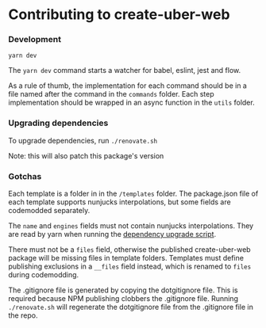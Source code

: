 # Contributing to create-uber-web

### Development

```
yarn dev
```

The `yarn dev` command starts a watcher for babel, eslint, jest and flow.

As a rule of thumb, the implementation for each command should be in a file named after the command in the `commands` folder. Each step implementation should be wrapped in an async function in the `utils` folder.

### Upgrading dependencies

To upgrade dependencies, run `./renovate.sh`

Note: this will also patch this package's version

### Gotchas

Each template is a folder in in the `/templates` folder. The package.json file of each template supports nunjucks interpolations, but some fields are codemodded separately.

The `name` and `engines` fields must not contain nunjucks interpolations. They are read by yarn when running the [dependency upgrade script](#upgrading-dependencies).

There must not be a `files` field, otherwise the published create-uber-web package will be missing files in template folders. Templates must define publishing exclusions in a `__files` field instead, which is renamed to `files` during codemodding.

The .gitignore file is generated by copying the dotgitignore file. This is required because NPM publishing clobbers the .gitignore file. Running `./renovate.sh` will regenerate the dotgitignore file from the .gitignore file in the repo.
